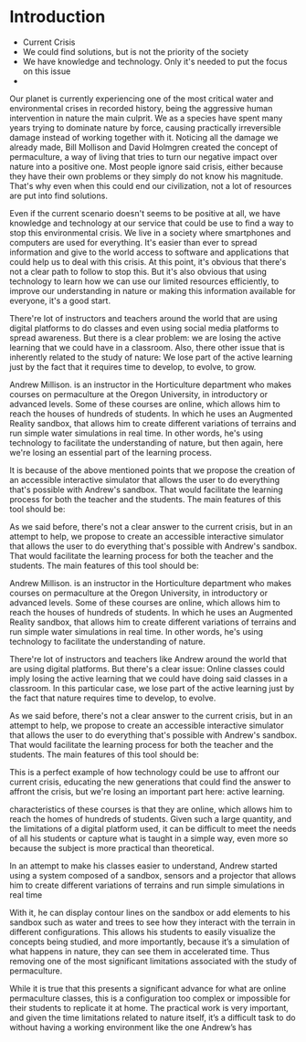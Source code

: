 # Introduction
- Current Crisis
- We could find solutions, but is not the priority of the society
- We have knowledge and technology. Only it's needed to put the focus on this issue
- 

Our planet is currently experiencing one of the most critical water and environmental crises in recorded history, being the aggressive human intervention in nature the main culprit. We as a species have spent many years trying to dominate nature by force, causing practically irreversible damage instead of working together with it. Noticing all the damage we already made, Bill Mollison and David Holmgren created the concept of permaculture, a way of living that tries to turn our negative impact over nature into a positive one. Most people ignore said crisis, either because they have their own problems or they simply do not know his magnitude. That's why even when this could end our civilization, not a lot of resources are put into find solutions.

Even if the current scenario doesn't seems to be positive at all, we have knowledge and technology at our service that could be use to find a way to stop this environmental crisis. We live in a society where smartphones and computers are used for everything. It's easier than ever to spread information and give to the world access to software and applications that could help us to deal with this crisis. At this point, it's obvious that there's not a clear path to follow to stop this. But it's also obvious that using technology to learn how we can use our limited resources efficiently, to improve our understanding in nature or making this information available for everyone, it's a good start.

There're lot of instructors and teachers around the world that are using digital platforms to do classes and even using social media platforms to spread awareness. But there is a clear problem: we are losing the active learning that we could have in a classroom. Also, there other issue that is inherently related to the study of nature: We lose part of the active learning just by the fact that it requires time to develop, to evolve, to grow.


Andrew Millison. is an instructor in the Horticulture department who makes courses on permaculture at the Oregon University, in introductory or advanced levels. Some of these courses are online, which allows him to reach the houses of hundreds of students. In which he uses an Augmented Reality sandbox, that allows him to create different variations of terrains and run simple water simulations in real time. In other words, he's using technology to facilitate the understanding of nature, but then again, here we're losing an essential part of the learning process.

It is because of the above mentioned points that we propose the creation of an accessible interactive simulator that allows the user to do everything that's possible with Andrew's sandbox. That would facilitate the learning process for both the teacher and the students. The main features of this tool should be:



As we said before, there's not a clear answer to the current crisis, but in an attempt to help, we propose to create an accessible interactive simulator that allows the user to do everything that's possible with Andrew's sandbox. That would facilitate the learning process for both the teacher and the students. The main features of this tool should be:





Andrew Millison. is an instructor in the Horticulture department who makes courses on permaculture at the Oregon University, in introductory or advanced levels. Some of these courses are online, which allows him to reach the houses of hundreds of students. In which he uses an Augmented Reality sandbox, that allows him to create different variations of terrains and run simple water simulations in real time. In other words, he's using technology to facilitate the understanding of nature. 

There're lot of instructors and teachers like Andrew around the world that are using digital platforms. But there's a clear issue: Online classes could imply losing the active learning that we could have doing said classes in a classroom. In this particular case, we lose part of the active learning just by the fact that nature requires time to develop, to evolve.



As we said before, there's not a clear answer to the current crisis, but in an attempt to help, we propose to create an accessible interactive simulator that allows the user to do everything that's possible with Andrew's sandbox. That would facilitate the learning process for both the teacher and the students. The main features of this tool should be:



This is a perfect example of how technology could be use to affront our current crisis, educating the new generations that could find the answer to affront the crisis, but we're losing an important part here: active learning.




characteristics of these courses is that they are online, which allows him to reach the homes of hundreds of students. Given such a large quantity, and the limitations of a digital platform used, it can be difficult to meet the needs of all his students or capture what is taught in a simple way, even more so because the subject is more practical than theoretical. 

In an attempt to make his classes easier to understand, Andrew started using a system composed of a sandbox, sensors and a projector that allows him to create different variations of terrains and run simple simulations in real time 



With it, he can display contour lines on the sandbox or add elements to his sandbox such as water and trees to see how they interact with the terrain in different configurations. This allows his students to easily visualize the concepts being studied, and more importantly, because it’s a simulation of what happens in nature, they can see them in accelerated time. Thus removing one of the most significant limitations associated with the study of permaculture. 

While it is true that this presents a significant advance for what are online permaculture classes, this is a configuration too complex or impossible for their students to replicate it at home. The practical work is very important, and given the time limitations related to nature itself, it’s a difficult task to do without having a working environment like the one Andrew’s has